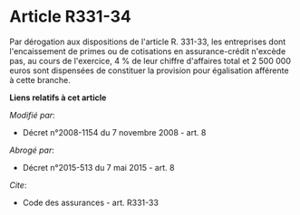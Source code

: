 # Article R331-34

Par dérogation aux dispositions de l'article R. 331-33, les entreprises dont l'encaissement de primes ou de cotisations en
assurance-crédit n'excède pas, au cours de l'exercice, 4 % de leur chiffre d'affaires total et 2 500 000 euros sont
dispensées de constituer la provision pour égalisation afférente à cette branche.

**Liens relatifs à cet article**

_Modifié par_:

  - Décret n°2008-1154 du 7 novembre 2008 - art. 8

_Abrogé par_:

  - Décret n°2015-513 du 7 mai 2015 - art. 8

_Cite_:

  - Code des assurances - art. R331-33
